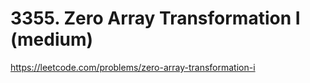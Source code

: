 # 3355. Zero Array Transformation I (medium)

https://leetcode.com/problems/zero-array-transformation-i
